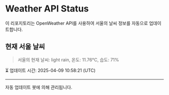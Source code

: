 
# Weather API Status

이 리포지토리는 OpenWeather API를 사용하여 서울의 날씨 정보를 자동으로 업데이트합니다.

## 현재 서울 날씨
> 서울의 현재 날씨: light rain, 온도: 11.76°C, 습도: 71%

⏳ 업데이트 시간: 2025-04-09 10:58:21 (UTC)

---
자동 업데이트 봇에 의해 관리됩니다.

